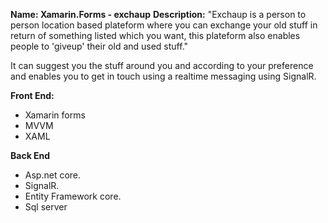 **Name: Xamarin.Forms - exchaup**
**Description:** "Exchaup is a person to person location based plateform where you can exchange your old stuff in return of something listed which you want, this plateform also enables people to 'giveup' their old and used stuff."

It can suggest you the stuff around you and according to your preference and enables you to get in touch using a realtime messaging using SignalR.

**Front End:**
-  Xamarin forms
- MVVM
- XAML

**Back End**
- Asp.net core.
- SignalR.
- Entity Framework core.
- Sql server
